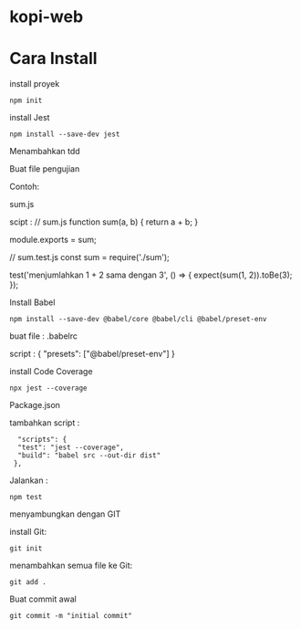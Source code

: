 # kopi-web
# Cara Install 
install proyek

    npm init 

install Jest

    npm install --save-dev jest
 


Menambahkan tdd

 Buat file pengujian

Contoh: 

sum.js 

scipt :
   // sum.js
function sum(a, b) {
    return a + b;
  }
  
  module.exports = sum;



// sum.test.js
const sum = require('./sum');

test('menjumlahkan 1 + 2 sama dengan 3', () => {
  expect(sum(1, 2)).toBe(3);
});




Install Babel 

    npm install --save-dev @babel/core @babel/cli @babel/preset-env

buat file : .babelrc

script : 
   {
      "presets": ["@babel/preset-env"]
   }





install Code Coverage

    npx jest --coverage   



Package.json

tambahkan 
script : 

      "scripts": {
      "test": "jest --coverage",
      "build": "babel src --out-dir dist"  
     },



Jalankan : 

    npm test




menyambungkan dengan GIT

install Git:

    git init


menambahkan semua file ke Git:


    git add .



Buat commit awal


    git commit -m "initial commit"
